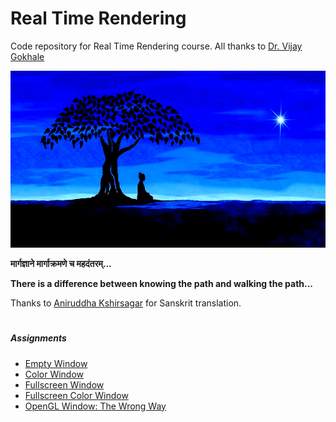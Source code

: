 Real Time Rendering
===================
Code repository for Real Time Rendering course. All thanks to [Dr. Vijay Gokhale](http://astromedicomp.org/dr-vijay-gokhale)

![theUltimateCreation][theUltimateCreation-image]

**मार्गज्ञाने मार्गाक्रमणे च महदंतरम्...**

**There is a difference between knowing the path and walking the path...**

Thanks to [Aniruddha Kshirsagar]() for Sanskrit translation.

<h1></h1>

##### Assignments
* [Empty Window](window)
* [Color Window](colorWindow)
* [Fullscreen Window](fullscreenWindow)
* [Fullscreen Color Window](fullscreenColorWindow)
* [OpenGL Window: The Wrong Way](openGLWindowWrongWay)

<!-- Image declaration -->

[theUltimateCreation-image]: ./theUltimateCreation.png "The Ultimate Creation"
